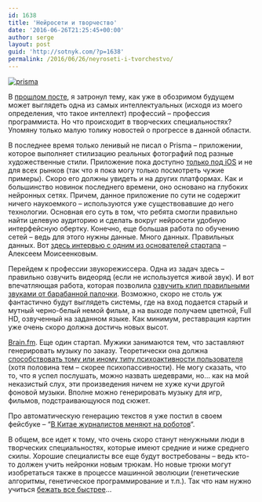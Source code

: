 ```yaml
---
id: 1638
title: 'Нейросети и творчество'
date: '2016-06-26T21:25:45+00:00'
author: serge
layout: post
guid: 'http://sotnyk.com/?p=1638'
permalink: /2016/06/26/neyroseti-i-tvorchestvo/
---
```


[![prisma](https://sotnyk.github.io/wp-content/uploads/2016/06/prisma.jpg)](https://sotnyk.github.io/wp-content/uploads/2016/06/prisma.jpg)

В [прошлом посте](https://sotnyk.github.io/2016/06/20/literaturnaya-nedelya/), я затронул тему, как уже в обозримом будущем может выглядеть одна из самых интеллектуальных (исходя из моего определения, что такое интеллект) профессий – профессия программиста. Но что происходит в творческих специальностях? Упомяну только малую толику новостей о прогрессе в данной области.

В последнее время только ленивый не писал о Prisma – приложении, которое выполняет стилизацию реальных фотографий под разные художественные стили. Приложение пока доступно [только под iOS](https://itunes.apple.com/ru/app/prisma-art-filters-photo-effects/id1122649984?l=en&mt=8) и не для всех рынков (так что я пока могу только посмотреть чужие примеры). Скоро его должны увидеть и на других платформах. Как и большинство новинок последнего времени, оно основано на глубоких нейронных сетях. Причем, данное приложение по сути не содержит ничего наукоемкого – используются уже существовавшие до него технологии. Основная его суть в том, что ребята смогли правильно найти целевую аудиторию и сделать вокруг нейросети удобную интерфейсную обертку. Конечно, еще большая работа по обучению сетей – ведь для этого нужны данные. Много данных. Правильных данных. Вот [здесь интервью с одним из основателей стартапа](https://meduza.io/feature/2016/06/21/my-iskusstvenno-sderzhivaem-rost) – Алексеем Моисеенковым.

Перейдем к профессии звукорежиссера. Одна из задач здесь – правильно озвучить видеоряд (если не используется живой звук). И вот впечатляющая работа, которая позволила [озвучить клип правильными звуками от барабанной палочки](http://boingboing.net/2016/06/13/artificial-intelligence-create.html). Возможно, скоро не столь уж фантастично будут выглядеть системы, где на вход подается старый и мутный черно-белый немой фильм, а на выходе получаем цветной, Full HD, озвученный на заданном языке. Как минимум, реставрация картин уже очень скоро должна достичь новых высот.

[Brain.fm](https://www.brain.fm). Еще один стартап. Мужики занимаются тем, что заставляют генерировать музыку по заказу. Теоретически она должна [способствовать тому или иному типу психоактивности пользователя](http://trendintech.com/2016/06/26/brain-fm-uses-an-artificial-intelligence-to-improve-your-brain-function/) (хотя половина тем – скорее психопассивности). Не могу сказать, что то, что я успел послушать, можно назвать шедеврами, но… как на мой неказистый слух, эти произведения ничем не хуже кучи другой фоновой музыки. Вполне можно генерировать музыку для игр, фильмов, подстраивающуюся под сюжет.

Про автоматическую генерацию текстов я уже постил в своем фейсбуке – “[В Китае журналистов меняют на роботов](http://russian.cri.cn/841/2016/06/01/1s582982.htm)“.

В общем, все идет к тому, что очень скоро станут ненужными люди в творческих специальностях, которые имеют средние и ниже среднего скилы. Хорошие специалисты все еще будут востребованы – ведь кто-то должен учить нейронки новым трюкам. Но новые трюки могут изобретаться также в процессе машинной эволюции (генетические алгоритмы, генетическое программирование и т.п.). Так что нам нужно учиться [бежать все быстрее](http://citaty.socratify.net/alisa-v-zazerkale-1/183530)…